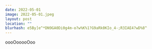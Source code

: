 ```yaml
---
date: 2022-05-01
image: 2022-05-01.jpeg
layout: post
location: ""
blurhash: e5By]e^*DN9GA0Di0g4m-o?w%K%1?G9aRk0KIo_4-;R3IAE4?wD%8^
---
```


oooOooooOoo
